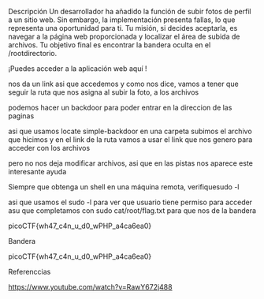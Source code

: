 
Descripción
Un desarrollador ha añadido la función de subir fotos de perfil a un sitio web. Sin embargo, la implementación presenta fallas, lo que representa una oportunidad para ti. Tu misión, si decides aceptarla, es navegar a la página web proporcionada y localizar el área de subida de archivos. Tu objetivo final es encontrar la bandera oculta en el /rootdirectorio.


¡Puedes acceder a la aplicación web aquí !


nos da un link asi que accedemos  y como nos dice, vamos a tener que seguir la ruta que nos asigna al subir la foto, a los archivos

podemos hacer un backdoor para poder entrar en la direccion de las paginas

asi que usamos locate simple-backdoor en una carpeta 
subimos el archivo que hicimos 
y en el link de la ruta vamos a usar el link que nos genero para acceder con los archivos

pero no nos deja modificar archivos, asi que en las pistas nos aparece este interesante ayuda

Siempre que obtenga un shell en una máquina remota, verifiquesudo -l

asi que usamos el sudo -l para ver que usuario tiene permiso para acceder 
asu que completamos con sudo cat/root/flag.txt
para que nos de la bandera

picoCTF{wh47_c4n_u_d0_wPHP_a4ca6ea0}

Bandera

picoCTF{wh47_c4n_u_d0_wPHP_a4ca6ea0}

Referenccias

https://www.youtube.com/watch?v=RawY672j488